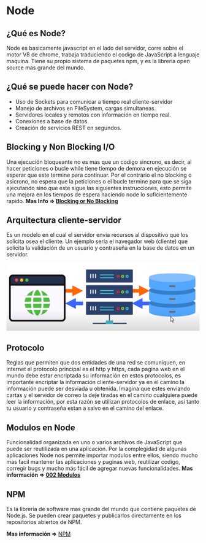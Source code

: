 # Node

## ¿Qué es Node?

Node es basicamente javascript en el lado del servidor, corre sobre el motor V8 de chrome, trabaja traduciendo el codigo de JavaScript a lenguaje maquina. Tiene su propio sistema de paquetes npm, y es la libreria open source mas grande del mundo. 

## ¿Qué se puede hacer con Node?

- Uso de Sockets para comunicar a tiempo real cliente-servidor
- Manejo de archivos en FileSystem, cargas simultaneas.
- Servidores locales y remotos con información en tiempo real.
- Conexiones a base de datos.
- Creación de servicios REST en segundos.

## Blocking y Non Blocking I/O

Una ejecución bloqueante no es mas que un codigo sincrono, es decir, al hacer  peticiones o bucle while tiene tiempo de demora en ejecución se esperar que este termine para continuar. Por el contrario el no blocking o asicrono, no espera que la peticiones o el bucle termine para que se siga ejecutando sino que este sigue las siguientes instrucciones, esto permite una mejora en los tiempos de espera haciendo node lo suficientemente rapido. 
 **Mas Info => [Blocking or No Blocking](./001%20Blocking%20or%20No%20Blocking.md)**

## Arquitectura cliente-servidor

Es un modelo en el cual el servidor envia recursos al dispositivo que los solicita osea el cliente. Un ejemplo seria el navegador web (cliente) que solicita la validación de un usuario y contraseña en la base de datos en un servidor.

![Arquitectura Cliente Servidor](./anexos/arquitecturaclienteservidor.png)

## Protocolo 

Reglas que permiten que dos entidades de una red se comuniquen, en internet el protocolo principal es el http y https, cada pagina web en el mundo debe estar encriptada su información en estos protocolos, es importante encriptar la información cliente-servidor ya en el camino la información puede ser desviada u obtenida. Imagina que estes enviando cartas y el servidor de correo la deje tiradas en el camino cualquiera puede leer la información, por esta razón se utilizan protocolos de enlace, asi tanto tu usuario y contraseña estan a salvo en el camino del enlace.  

## Modulos en Node

Funcionalidad organizada en uno o varios archivos de JavaScript que puede ser reutilizada en una aplicación. Por la complegidad de algunas aplicaciones Node nos permite importar modulos entre ellos, siendo mucho mas facil mantener las aplicaciones y paginas web, reutilizar codigo, corregir bugs y mucho más fácil de agregar nuevas funcionalidades. 
**Mas información => [002 Modulos](./002%20Modulos.md)**

## NPM

Es la libreria de software mas grande del mundo que contiene paquetes de Node.js. Se pueden crear paquetes y publicarlos directamente en los repositorios abiertos de NPM. 

**Mas información =>**  [NPM](./003%20NPM.md)